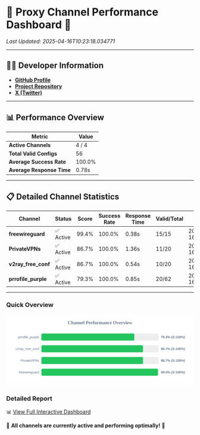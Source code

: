 # 🌟 Proxy Channel Performance Dashboard 🌟

_Last Updated: 2025-04-16T10:23:18.034771_

---

## 👩‍💻 Developer Information

- **[GitHub Profile](https://github.com/4n0nymou3)**  
- **[Project Repository](https://github.com/4n0nymou3/multi-proxy-config-fetcher)**  
- **[X (Twitter)](https://x.com/4n0nymou3)**  

---

## 📊 Performance Overview

| Metric                | Value       |
|-----------------------|-------------|
| **Active Channels**   | 4 / 4       |
| **Total Valid Configs** | 56          |
| **Average Success Rate** | 100.0%      |
| **Average Response Time** | 0.78s       |

---

## 📋 Detailed Channel Statistics

| Channel          | Status     | Score  | Success Rate | Response Time | Valid/Total | Last Success               |
|------------------|------------|--------|--------------|---------------|-------------|----------------------------|
| **freewireguard**  | ✅ Active  | 99.4%  | 100.0% | 0.38s         | 15/15       | 2025-04-16T10:23:18.032968 |
| **PrivateVPNs**  | ✅ Active  | 86.7%  | 100.0% | 1.36s         | 11/20       | 2025-04-16T10:23:17.625772 |
| **v2ray_free_conf**  | ✅ Active  | 86.7%  | 100.0% | 0.54s         | 10/20       | 2025-04-16T10:23:16.236860 |
| **prrofile_purple**  | ✅ Active  | 79.3%  | 100.0% | 0.85s         | 20/62       | 2025-04-16T10:23:15.634214 |

---

### Quick Overview
<div align="center">
  <a href="https://raw.githubusercontent.com/nullluser/NullRepo/refs/heads/main/assets/channel_stats_chart.svg">
    <img src="https://raw.githubusercontent.com/nullluser/NullRepo/refs/heads/main/assets/channel_stats_chart.svg" alt="Source Performance Statistics" width="800">
  </a>
</div>

### Detailed Report
📊 [View Full Interactive Dashboard](https://htmlpreview.github.io/?https://github.com/nullluser/NullRepo/blob/main/assets/performance_report.html)

🎉 **All channels are currently active and performing optimally!** 🎉
